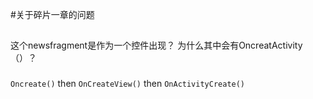 #关于碎片一章的问题
##

###
这个newsfragment是作为一个控件出现？
为什么其中会有OncreatActivity（）？



###
`Oncreate()` then `OnCreateView()` then `OnActivityCreate()`

